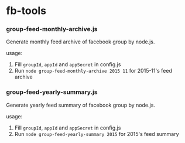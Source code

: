 # fb-tools

### group-feed-monthly-archive.js

Generate monthly feed archive of facebook group by node.js.

usage:

1. Fill `groupId`, `appId` and `appSecret` in config.js
2. Run `node group-feed-monthly-archive 2015 11` for 2015-11's feed archive

### group-feed-yearly-summary.js

Generate yearly feed summary of facebook group by node.js.

usage:

1. Fill `groupId`, `appId` and `appSecret` in config.js
2. Run `node group-feed-yearly-summary 2015` for 2015's feed summary
